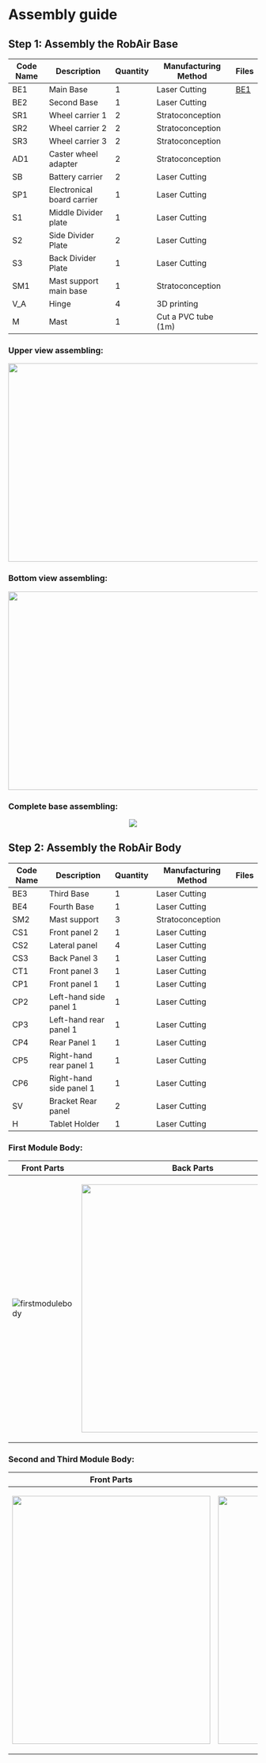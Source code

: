 # Assembly guide

## Step 1: Assembly the RobAir Base

Code Name | Description | Quantity | Manufacturing Method | Files 
------------ | ------------- | ------------- | ------------- | ------------- 
BE1| Main Base | 1 | Laser Cutting  |	[BE1](https://github.com/cinatalia/Open-Source-ROBAIR/blob/master/DFX/be1.DXF)	
BE2 | 	Second Base| 	1	| Laser Cutting| 
SR1	| Wheel carrier 1| 	2| 	Stratoconception| 
SR2| 	Wheel carrier 2| 	2	| Stratoconception| 
SR3| 	Wheel carrier 3| 	2	| Stratoconception| 
AD1	| Caster wheel adapter| 	2	|Stratoconception| 
SB| 	Battery carrier| 	2	| Laser Cutting| 
SP1| 	Electronical board carrier| 	1	| Laser Cutting| 
S1| 	Middle Divider plate|  	1	| Laser Cutting| 
S2| 	Side Divider Plate| 	2| 	Laser Cutting| 
S3| 	Back Divider Plate| 	1| 	Laser Cutting| 
SM1| 	Mast support main base| 	1| 	Stratoconception| 
V_A| 	Hinge| 	4	| 3D printing| 
M| 	Mast| 	1	| Cut a PVC tube (1m)| 

### Upper view assembling:


<p align="center"> 
<img src="https://cloud.githubusercontent.com/assets/25613194/26348797/30dd46b6-3fae-11e7-8ff1-449680d2e516.png" height="400" width="580">
</p>


### Bottom view assembling:


<p align="center"> 
<img src="https://cloud.githubusercontent.com/assets/25613194/26355292/5e865412-3fc8-11e7-80bc-e28a4faf61dc.png" height="400" width="580">
</p>

### Complete base assembling:


<p align="center"> 
<img src="https://cloud.githubusercontent.com/assets/25613194/26357527/d79c28e8-3fcf-11e7-9a92-cabfcc01a3a6.JPG" >
</p>


## Step 2: Assembly the RobAir Body

Code Name | Description | Quantity | Manufacturing Method | Files 
------------ | ------------- | ------------- | ------------- | ------------- 
BE3|	Third Base	|1	|Laser Cutting|
BE4|	Fourth Base|	1	|Laser Cutting|
SM2|	Mast support	|3|	Stratoconception|
CS1|	Front panel 2|	1	|Laser Cutting|
CS2|	Lateral panel|	4	|Laser Cutting|
CS3	|Back Panel 3|	1|	Laser Cutting|
CT1	|Front panel 3|	1	|Laser Cutting|
CP1|	Front panel 1|	1|	Laser Cutting|
CP2|	Left-hand side panel 1|	1	|Laser Cutting|
CP3|	Left-hand rear panel 1|	1	|Laser Cutting|
CP4	|Rear Panel 1|	1|	Laser Cutting|
CP5|	Right-hand rear panel 1|	1|	Laser Cutting|
CP6|	Right-hand side panel 1|	1|	Laser Cutting|
SV|	Bracket Rear panel	|2|	Laser Cutting|
H	|Tablet Holder	|1	|Laser Cutting|

### First Module Body:
Front Parts | Back Parts
------------ | ------------- 
![firstmodulebody](https://cloud.githubusercontent.com/assets/25613194/26357724/81b9243e-3fd0-11e7-95d9-6cfcc11f65ea.JPG) | <p align="center"> <img src="https://cloud.githubusercontent.com/assets/25613194/26358205/13f14920-3fd2-11e7-992a-d664b83298ad.JPG" height="500" width="450" > </p>

### Second and Third Module Body:
Front Parts | Back Parts
------------ | ------------- 
 <a align="center"> <img src="https://cloud.githubusercontent.com/assets/25613194/26359387/a1d15f0c-3fd5-11e7-9a9f-2ae1ca436c43.JPG" height="500" width="400" > </a>| <p align="center"> <img src="https://cloud.githubusercontent.com/assets/25613194/26359414/b0c9f17c-3fd5-11e7-856b-c92e3766de3a.JPG" height="500" width="450" > </p>


